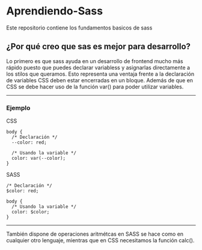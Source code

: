 # Aprendiendo-Sass
Este repositorio contiene los fundamentos basicos de sass
## ¿Por qué creo que sas es mejor para desarrollo?
Lo primero es que sass ayuda en un desarrollo de frontend mucho más rápido puesto que puedes declarar variabless y asignarlas directamente a los stilos que queramos.
Esto representa una ventaja frente a la declaración de variables CSS deben estar encerradas en un bloque. 
Además de que en CSS se debe hacer uso de la función var() para poder utilizar variables.

***


### Ejemplo
CSS
```
body {
  /* Declaración */
  --color: red;

  /* Usando la variable */
  color: var(--color);
}
```
SASS
```
/* Declaración */
$color: red;

body {
  /* Usando la variable */
  color: $color;
}
```
***

También dispone de operaciones aritmétcas en SASS se hace como en cualquier otro lenguaje, mientras que en CSS necesitamos la función calc().

